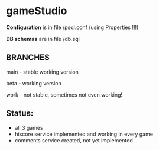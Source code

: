 # gameStudio


**Configuration** is in file /psql.conf (using Properties !!!)

**DB schemas** are in file /db.sql

BRANCHES
---
main - stable working version

beta - working version

work - not stable, sometimes not even working!

Status:
---
- all 3 games
- hiscore service implemented and working in every game
- comments service created, not yet implemented